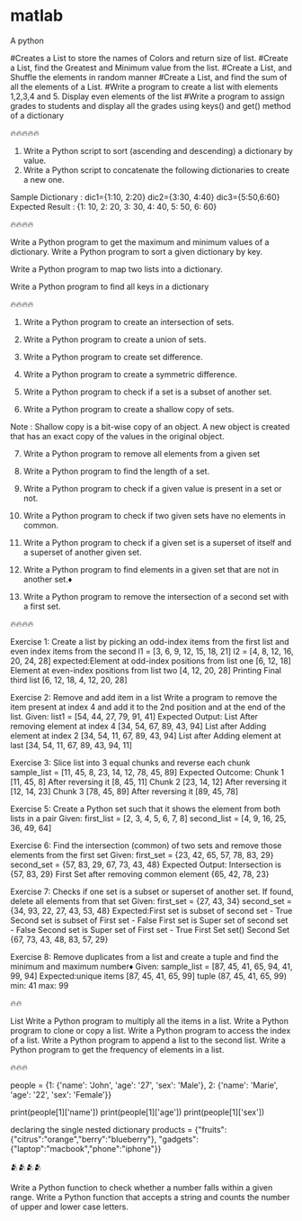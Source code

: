 # matlab

A python 

#Creates a List to store the names of Colors and return size of list. 
#Create a List, find the Greatest and Minimum value from the list. 
#Create a List, and Shuffle the elements in random manner
 #Create a List, and find the sum of all the elements of a List.
#Write a program to create a list with elements 1,2,3,4 and 5. Display even elements of the list 
 #Write a program to assign grades to students and display all the grades using keys() and get() 
method of a dictionary

🔥🔥🔥🔥🔥
1. Write a Python script to sort (ascending and descending) a dictionary by value.
2. Write a  Python script to concatenate the following dictionaries to create a new one.

Sample Dictionary :
dic1={1:10, 2:20}
dic2={3:30, 4:40}
dic3={5:50,6:60}
Expected Result : {1: 10, 2: 20, 3: 30, 4: 40, 5: 50, 6: 60}

🔥🔥🔥🔥


Write a Python program to get the maximum and minimum values of a dictionary.
Write a Python program to sort a given dictionary by key.

Write a Python program to map two lists into a dictionary.

Write a  Python program to find all keys in a dictionary

🔥🔥🔥🔥



1. Write a Python program to create an intersection of sets.

2. Write a Python program to create a union of sets.

3. Write a Python program to create set difference.

4. Write a Python program to create a symmetric difference.

5. Write a  Python program to check if a set is a subset of another set.

6. Write a  Python program to create a shallow copy of sets.

Note : Shallow copy is a bit-wise copy of an object. A new object is created that has an exact copy of the values in the original object.

7. Write a Python program to remove all elements from a given set
8.  Write a  Python program to find the length of a set.
9. Write a  Python program to check if a given value is present in a set or not.
10. Write a Python program to check if two given sets have no elements in common.

11. Write a Python program to check if a given set is a superset of itself and a superset of another given set.

12. Write a Python program to find elements in a given set that are not in another set.♦️

13. Write a Python program to remove the intersection of a second set with a first set.

🔥🔥🔥🔥

Exercise 1: Create a list by picking an odd-index items from the first list and even index items from the second
l1 = [3, 6, 9, 12, 15, 18, 21]
l2 = [4, 8, 12, 16, 20, 24, 28]
expected:Element at odd-index positions from list one
[6, 12, 18]
Element at even-index positions from list two
[4, 12, 20, 28]
Printing Final third list
[6, 12, 18, 4, 12, 20, 28]

Exercise 2: Remove and add item in a list
Write a program to remove the item present at index 4 and add it to the 2nd position and at the end of the list.
Given:
list1 = [54, 44, 27, 79, 91, 41]
Expected Output:
List After removing element at index 4  [34, 54, 67, 89, 43, 94]
List after Adding element at index 2  [34, 54, 11, 67, 89, 43, 94]
List after Adding element at last  [34, 54, 11, 67, 89, 43, 94, 11]

Exercise 3: Slice list into 3 equal chunks and reverse each chunk
sample_list = [11, 45, 8, 23, 14, 12, 78, 45, 89]
Expected Outcome:
Chunk  1 [11, 45, 8]
After reversing it  [8, 45, 11]
Chunk  2 [23, 14, 12]
After reversing it  [12, 14, 23]
Chunk  3 [78, 45, 89]
After reversing it  [89, 45, 78]

Exercise 5: Create a Python set such that it shows the element from both lists in a pair
Given:
first_list = [2, 3, 4, 5, 6, 7, 8]
second_list = [4, 9, 16, 25, 36, 49, 64]

Exercise 6: Find the intersection (common) of two sets and remove those elements from the first set
Given:
first_set = {23, 42, 65, 57, 78, 83, 29}
second_set = {57, 83, 29, 67, 73, 43, 48}
Expected Output:
Intersection is  {57, 83, 29}
First Set after removing common element  {65, 42, 78, 23}

Exercise 7: Checks if one set is a subset or superset of another set. If found, delete all elements from that set
Given:
first_set = {27, 43, 34}
second_set = {34, 93, 22, 27, 43, 53, 48}
Expected:First set is subset of second set - True
Second set is subset of First set -  False
First set is Super set of second set -  False
Second set is Super set of First set -  True
First Set  set()
Second Set  {67, 73, 43, 48, 83, 57, 29}

Exercise 8: Remove duplicates from a list and create a tuple and find the minimum and maximum number♦️
Given:
sample_list = [87, 45, 41, 65, 94, 41, 99, 94]
Expected:unique items [87, 45, 41, 65, 99]
tuple (87, 45, 41, 65, 99)
min: 41
max: 99

🔥🔥


List
Write a  Python program to multiply all the items in a list.
Write a Python program to clone or copy a list.
Write a Python program to access the index of a list.
Write a Python program to append a list to the second list.
Write a Python program to get the frequency of elements in a list.


🔥🔥🔥

people = {1: {'name': 'John', 'age': '27', 'sex': 'Male'},
          2: {'name': 'Marie', 'age': '22', 'sex': 'Female'}}

print(people[1]['name'])
print(people[1]['age'])
print(people[1]['sex'])



declaring the single nested dictionary
products = {"fruits":{"citrus":"orange","berry":"blueberry"}, "gadgets":{"laptop":"macbook","phone":"iphone"}}


🫂🫂🫂🫂

Write a Python function to check whether a number falls within a given range.
 Write a Python function that accepts a string and counts the number of upper and lower case letters.
